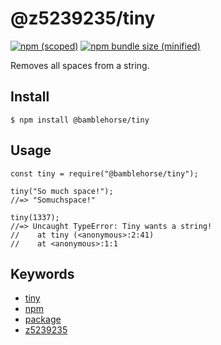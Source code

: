 # @z5239235/tiny

[![npm (scoped)](https://camo.githubusercontent.com/ca0d153ba3cb1a2743bf2dd9b60104cc286f013790d491a54dc0890838d1985f/68747470733a2f2f696d672e736869656c64732e696f2f6e706d2f762f4062616d626c65686f7273652f74696e792e737667)](https://www.npmjs.com/package/@bamblehorse/tiny) [![npm bundle size (minified)](https://camo.githubusercontent.com/5491a1162455478fe699e9f99d6927a46cdd1486c802379ddac1d6f6f52233d6/68747470733a2f2f696d672e736869656c64732e696f2f62756e646c6570686f6269612f6d696e2f4062616d626c65686f7273652f74696e792e737667)](https://www.npmjs.com/package/@bamblehorse/tiny)

Removes all spaces from a string.

## Install

```
$ npm install @bamblehorse/tiny
```

## Usage

```
const tiny = require("@bamblehorse/tiny");

tiny("So much space!");
//=> "Somuchspace!"

tiny(1337);
//=> Uncaught TypeError: Tiny wants a string!
//    at tiny (<anonymous>:2:41)
//    at <anonymous>:1:1
```

## Keywords

- [tiny](https://www.npmjs.com/search?q=keywords:tiny)
- [npm](https://www.npmjs.com/search?q=keywords:npm)
- [package](https://www.npmjs.com/search?q=keywords:package)
- [z5239235](https://www.npmjs.com/search?q=keywords:z5239235)